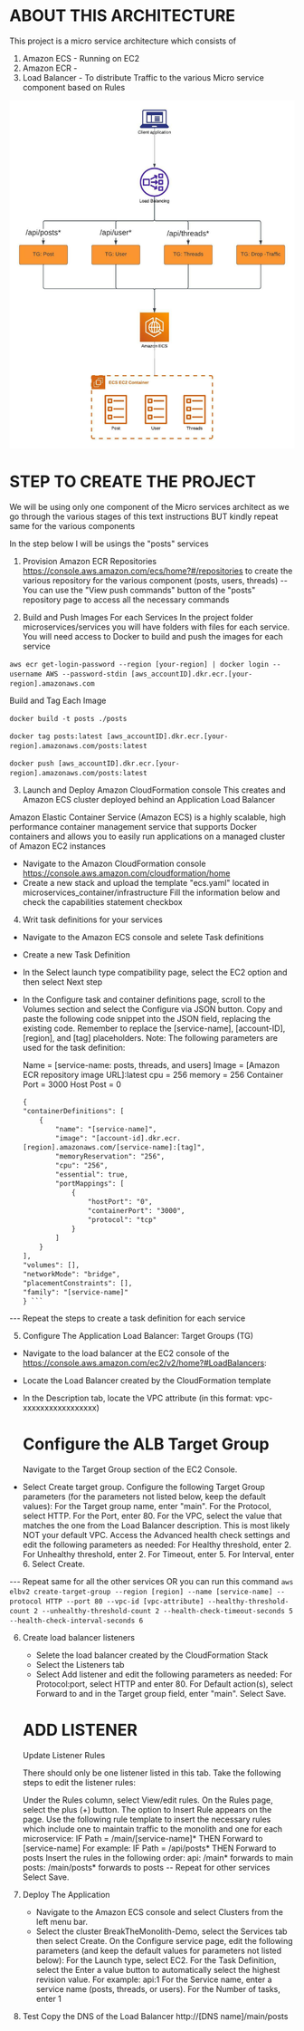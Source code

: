 # ABOUT THIS ARCHITECTURE

This project is a micro service architecture which consists of
1. Amazon ECS - Running on EC2
2. Amazon ECR - 
3. Load Balancer -  To distribute Traffic to the various Micro service component based on Rules

![For a little overview, kindly check the architecture diagram](./Micro_Service_Architecture.jpeg)

# STEP TO CREATE THE PROJECT
We will be using only one component of the Micro services architect as we go through
the various stages of this text instructions BUT  kindly repeat same for the various components

In the step below I will be usings the "posts" services

1. Provision Amazon ECR Repositories https://console.aws.amazon.com/ecs/home?#/repositories to create
the various repository for the various component (posts, users, threads)
-- You can use the  "View push commands" button of the "posts" repository page to access all the necessary commands

2. Build and Push Images For each Services
In the project folder microservices/services you will have folders with files for each service.
You will need access to Docker to build and push the images for each service

 ```aws ecr get-login-password --region [your-region] | docker login --username AWS --password-stdin [aws_accountID].dkr.ecr.[your-region].amazonaws.com```

Build and Tag Each Image
<br>

```docker build -t posts ./posts```
<br>

```docker tag posts:latest [aws_accountID].dkr.ecr.[your-region].amazonaws.com/posts:latest```
<br>

```docker push [aws_accountID].dkr.ecr.[your-region].amazonaws.com/posts:latest```

3. Launch and Deploy Amazon CloudFormation console
This creates and Amazon ECS cluster deployed behind an Application Load Balancer

Amazon Elastic Container Service (Amazon ECS) is a highly scalable, high performance container management service that supports Docker containers and allows you to easily run applications on a managed cluster of Amazon EC2 instances

  - Navigate to the Amazon CloudFormation console https://console.aws.amazon.com/cloudformation/home
  - Create a new stack and upload the template "ecs.yaml" located in microservices_container/infrastructure
  Fill the information below and check the capabilities statement checkbox

4. Writ task definitions for your services
  - Navigate to the Amazon ECS console and selete Task definitions
  - Create a new Task Definition
  - In the Select launch type compatibility page, select the EC2 option and then select Next step
  - In the Configure task and container definitions page, scroll to the Volumes section and select the     Configure via JSON button.
  Copy and paste the following code snippet into the JSON field, replacing the existing code.
  Remember to replace the [service-name], [account-ID], [region], and [tag] placeholders.
  Note: The following parameters are used for the task definition:

    Name = [service-name: posts, threads, and users] 
    Image = [Amazon ECR repository image URL]:latest 
    cpu = 256 
    memory = 256 
    Container Port = 3000 
    Host Post = 0

    ```
    {
    "containerDefinitions": [
        {
            "name": "[service-name]",
            "image": "[account-id].dkr.ecr.[region].amazonaws.com/[service-name]:[tag]",
            "memoryReservation": "256",
            "cpu": "256",
            "essential": true,
            "portMappings": [
                {
                    "hostPort": "0",
                    "containerPort": "3000",
                    "protocol": "tcp"
                }
            ]
        }
    ],
    "volumes": [],
    "networkMode": "bridge",
    "placementConstraints": [],
    "family": "[service-name]"
    } ```
    
--- Repeat the steps to create a task definition for each service

5. Configure The Application Load Balancer: Target Groups (TG)
  - Navigate to the load balancer at the EC2 console of the https://console.aws.amazon.com/ec2/v2/home?#LoadBalancers:
  - Locate the Load Balancer created by the CloudFormation template
  - In the Description tab, locate the VPC attribute (in this format: vpc-xxxxxxxxxxxxxxxxx)
  
    # Configure the ALB Target Group
    Navigate to the Target Group section of the EC2 Console.
  - Select Create target group.
    Configure the following Target Group parameters (for the parameters not listed below, keep the default values):
    For the Target group name, enter "main".
    For the Protocol, select HTTP.
    For the Port, enter 80.
    For the VPC, select the value that matches the one from the Load Balancer description. This is most likely NOT your default VPC.
    Access the Advanced health check settings and edit the following parameters as needed: 
    For Healthy threshold, enter 2.
    For Unhealthy threshold, enter 2.
    For Timeout, enter 5.
    For Interval, enter 6.
    Select Create.

--- Repeat same for all the other services OR
    you can run this command
    ``` aws elbv2 create-target-group --region [region] --name [service-name] --protocol HTTP --port 80 --vpc-id [vpc-attribute] --healthy-threshold-count 2 --unhealthy-threshold-count 2 --health-check-timeout-seconds 5 --health-check-interval-seconds 6 ```

6. Create load balancer listeners
   - Selete the load balancer created by the CloudFormation Stack
   - Select the Listeners tab
   -  Select Add listener and edit the following parameters as needed:
        For Protocol:port, select HTTP and enter 80.
        For Default action(s), select Forward to and in the Target group field, enter "main".
        Select Save.
   # ADD LISTENER
   Update Listener Rules

    There should only be one listener listed in this tab. Take the following steps to edit the listener rules:

    Under the Rules column, select View/edit rules.
    On the Rules page, select the plus (+) button.
    The option to Insert Rule appears on the page. 
    Use the following rule template to insert the necessary rules which include one to maintain traffic to the monolith and one for each microservice:
    IF Path = /main/[service-name]* THEN Forward to [service-name]
    For example: IF Path = /api/posts* THEN Forward to posts
    Insert the rules in the following order:
    api: /main* forwards to main
    posts: /main/posts* forwards to posts
    -- Repeat for other services
    Select Save.

7. Deploy The Application
    -  Navigate to the Amazon ECS console and select Clusters from the left menu bar.
    -  Select the cluster BreakTheMonolith-Demo, select the Services tab then select Create.
    On the Configure service page, edit the following parameters (and keep the default values for parameters not listed below):
    For the Launch type, select EC2.
    For the Task Definition, select the Enter a value button to automatically select the highest revision value.
    For example: api:1 
    For the Service name, enter a service name (posts, threads, or users).
    For the Number of tasks, enter 1

8. Test
    Copy the DNS of the Load Balancer
    http://[DNS name]/main/posts





